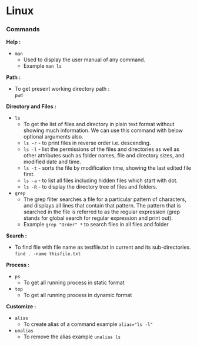 # Linux

### Commands

**Help :**
- `man`
   - Used to display the user manual of any command.
   - Example `man ls`

**Path :**
- To get present working directory path :  
```pwd```  

**Directory and Files :**
-  `ls`
   -  To get the list of files and directory in plain text format without showing much information. We can use this command with below optional arguments also.
   -  `ls -r` - to print files in reverse order i.e. descending.
   -  `ls -l` - list the permissions of the files and directories as well as other attributes such as folder names, file and directory sizes, and modified date and time.
   -  `ls -t` - sorts the file by modification time, showing the last edited file first.
   -  `ls -a` - to list all files including hidden files which start with dot.
   -  `ls -R` - to display the directory tree of files and folders.
-  `grep`
   -  The grep filter searches a file for a particular pattern of characters, and displays all lines that contain that pattern. The pattern that is searched in the file is referred to as the regular expression (grep stands for global search for regular expression and print out).
   -  Example `grep "Order" *` to search files in all files and folder

**Search :**
- To find file with file name as testfile.txt in current and its sub-directories.
```find . -name thisfile.txt```

**Process :**
-  `ps`
   -  To get all running process in static format
-  `top`
   -  To get all running process in dynamic format

**Customize :**
-  `alias`
   -  To create alias of a command example `alias="ls -l"`
-  `unalias`
   -  To remove the alias example `unalias ls`
